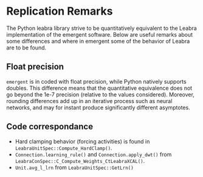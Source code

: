 # Replication Remarks

The Python leabra library strive to be quantitatively equivalent to the Leabra implementation of the emergent software.
Below are useful remarks about some differences and where in emergent some of the behavior of Leabra
are to be found.

## Float precision

`emergent` is in coded with float precision, while Python natively supports doubles. This difference
means that the quantitative equivalence does not go beyond the 1e-7 precision (relative to the values considered).
Moreover, rounding differences add up in an iterative process such as neural networks, and may for
instant produce significantly different asymptotes.

## Code correspondance

* Hard clamping behavior (forcing activities) is found in `LeabraUnitSpec::Compute_HardClamp()`.
* `Connection.learning_rule()` and `Connection.apply_dwt()` from `LeabraConSpec::C_Compute_Weights_CtLeabraXCAL()`.
* `Unit.avg_l_lrn` from `LeabraUnitSpec::GetLrn()`
